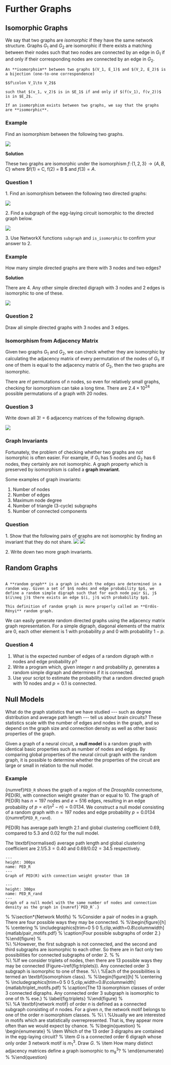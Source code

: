 # Further Graphs

## Isomorphic Graphs

We say that two graphs are *isomorphic* if they have the same network structure. Graphs $G_1$ and $G_2$ are isomorphic if there exists a matching between their nodes such that two nodes are connected by an edge in $G_1$ if and only if their corresponding nodes are connected by an edge in $G_2$.

```{admonition} Definition
An **isomorphsim** between two graphs $(V_1, E_1)$ and $(V_2, E_2)$ is a bijection (one-to-one correspondence)

$$f\colon V_1\to V_2$$

such that $(v_1, v_2)$ is in $E_1$ if and only if $(f(v_1), f(v_2))$ is in $E_2$.

If an isomorphism exists between two graphs, we say that the graphs are **isomorphic**.
```

### Example

Find an isomorphism between the following two graphs.

![](matlab/isomorphic_graphs.png)

**Solution**

These two graphs are isomorphic under the isomorphism $f\colon \{1, 2, 3\}\to \{A, B, C\}$ where $f(1) = C, f(2) = B $ and $f(3) = A$.

### Question 1

1\. Find an isomorphism between the following two directed graphs:

![](matlab/isomorphic_graphs_2.png)

2\. Find a subgraph of the egg-laying circuit isomorphic to the directed graph below.

![](matlab/question1.png)

3\. Use NetworkX functions `subgraph` and `is_isomorphic` to confirm your answer to 2.

### Example

How many simple directed graphs are there with 3 nodes and two edges?

**Solution**

There are 4. Any other simple directed digraph with 3 nodes and 2 edges is isomorphic to one of these.

![](matlab/triplet_motifs_2.png)

### Question 2

Draw all simple directed graphs with 3 nodes and 3 edges.

### Isomorphism from Adjacency Matrix

Given two graphs $G_1$ and $G_2$, we can check whether they are isomorphic by calculating the adjacency matrix of every permutation of the nodes of $G_1$. If one of them is equal to the adjacency matrix of $G_2$, then the two graphs are isomorphic.

There are $n!$ permutations of $n$ nodes, so even for relatively small graphs, checking for isomorphism can take a long time. There are $2.4\times 10^{24}$ possible permutations of a graph with 20 nodes.

### Question 3

Write down all $3! = 6$ adjacency matrices of the following digraph.

![](matlab/triplet_adj.png)

### Graph Invariants

Fortunately, the problem of checking whether two graphs are *not* isomorphic is often easier. For example, if $G_1$ has 5 nodes and $G_2$ has 6 nodes, they certainly are not isomorphic. A graph property which is preserved by isomorphism is called a **graph invariant**.

Some examples of graph invariants:

1. Number of nodes
2. Number of edges
3. Maximum node degree
4. Number of triangle (3-cycle) subgraphs
5. Number of connected components

### Question

1\. Show that the following pairs of graphs are not isomorphic by finding an invariant that they do not share.
![](matlab/question_invariant_1.png) ![](matlab/question_invariant_2.png)

2\. Write down two more graph invariants.

## Random Graphs

```{admonition} definition

A **random graph** is a graph in which the edges are determined in a random way. Given a set of $n$ nodes and edge probability $p$, we define a random simple digraph such that for each node pair $i, j$ $(i\neq j)$ there exists an edge $(i, j)$ with probability $p$.

This definition of random graph is more properly called an **Erdös-Rényi** random graph.

```

We can easily generate random directed graphs using the adjacency matrix graph representation. For a simple digraph, diagonal elements of the matrix are 0, each other element is 1 with probability $p$ and 0 with probability $1-p$.

### Question 4

1. What is the expected number of edges of a random digraph with $n$ nodes and edge probability $p$?
2. Write a program which, given integer $n$ and probability $p$, generates a random simple digraph and determines if it is connected.
3. Use your script to estimate the probability that a random directed graph with 10 nodes and $p= 0.1$ is connected.

## Null Models

What do the graph statistics that we have studied --- such as degree distribution and average path length --- tell us about brain circuits? These statistics scale with the number of edges and nodes in the graph, and so depend on the graph size and connection density as well as other basic properties of the graph.

Given a graph of a neural circuit, a **null model** is a random graph with identical basic properties such as number of nodes and edges. By comparing global properties of the neural circuit graph with the random graph, it is possible to determine whether the properties of the circuit are large or small in relation to the null model.

### Example

{numref}`PED_R` shows the graph of a region of the *Drosophila* connectome, PED\(R), with connection weight greater than or equal to 10. The graph of PED\(R) has $n=197$ nodes and $e=516$ edges, resulting in an edge probability of $p=e/(n^2-n)=0.0134$. We construct a null model consisting of a random graph with $n=197$ nodes and edge probability $p=0.0134$ ({numref}`PED_R_rand`).

PED(R) has average path length 2.1 and global clustering coefficient 0.69, compared to 5.3 and 0.02 for the null model.

  The \textbf{normalised} average path length and global clustering coefficient are $2.1/5.3=0.40$ and $0.69/0.02=34.5$ respectively.

```{figure} matlab/graph_PED(R)_10.png
---
height: 300px
name: PED_R
---
Graph of PED(R) with connection weight greater than 10
```

```{figure} matlab/graph_null_PED(R)_10.png
---
height: 300px
name: PED_R_rand
---
Graph of a null model with the same number of nodes and connection density as the graph in {numref}`PED_R`.}
```

%
%\section*{Network Motifs}
%
%Consider a pair of nodes in a graph. There are four possible ways they may be connected.
%
%\begin{figure}[h]
%	\centering
%	\includegraphics[trim=0 5 0 5,clip,width=0.8\columnwidth]{matlab/pair_motifs.pdf}
%	\caption{Four possible subgraphs of order 2.}
%\end{figure}
%\
%\\
%However, the first subgraph is not connected, and the second and third subgraphs are isomorphic to each other. So there are in fact only two possibilities for connected subgraphs of order 2.
%
%\
%\\
%If we consider triplets of nodes, then there are 13 possible ways they may be connected (Figure~\ref{fig:triplets}). Any connected order 3 subgraph is isomorphic to one of these.
%\ \\
%Each of the possibilities is termed an \textbf{isomorphism class}.
%
%\begin{figure}[h]
%	\centering
%	\includegraphics[trim=0 5 0 5,clip,width=0.8\columnwidth]{matlab/triplet_motifs.pdf}
%	\caption{The 13 isomorphism classes of order 3 connected digraphs. Any connected order 3 subgraph is isomorphic to one of th
%		ese.}
%	\label{fig:triplets}
%\end{figure}
%\
%\\
%A \textbf{network motif} of order $n$ is defined as a connected subgraph consisting of $n$ nodes. For a given $n$, the network motif belongs to one of the order $n$ isomorphism classes.
%
%\ \\
%Usually we are interested in motifs which are statistically overrepresented. That is, they appear more often than we would expect by chance.
%
%\begin{question}
%	\begin{enumerate}
%		\item Which of the 13 order 3 digraphs are contained in the egg-laying circuit?
%		\item $G$ is a connected order 6 digraph whose only order 3 network motif is $m_1^3$. Draw $G$.
%		\item How many distinct adjacency matrices define a graph isomorphic to $m_9^3$?
%	\end{enumerate}
%
%\end{question}
